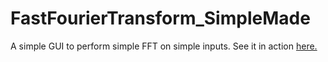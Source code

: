 # FastFourierTransform_SimpleMade   
A simple GUI to perform simple FFT on simple inputs. See it in action [here.](https://youtu.be/35y2naJVGiA)
